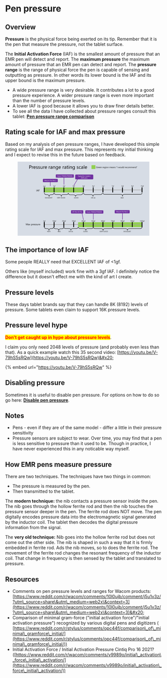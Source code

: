 # Pen pressure

## Overview

**Pressure** is the physical force being exerted on its tip. Remember that it is the pen that measure the pressure, not the tablet surface.&#x20;

The **Initial Activation Force** (IAF) is the smallest amount of pressure that an EMR pen will detect and report. The **maximum pressure** the maximum amount of pressure that an EMR pen can detect and report. The **pressure range** is the range of physical force the pen is capable of sensing and outputting as pressure. In other words its lower bound is the IAF and its upper bound is the maximum pressure.

* A wide pressure range is very desirable. It contributes a lot to a good pressure experience. A wider pressure range is even more important than the number of pressure levels.
* A lower IAF is good because it allows you to draw finer details better. &#x20;
* To see all the data I have collected about pressure ranges consult this tablet: [**Pen pressure range comparison**](pen-pressure-range-comparison.md)

## Rating scale for IAF and max pressure

Based on my analysis of pen pressure ranges, I have developed this simple rating scale for IAF and max pressure. This represents my initial thinking and I expect to revise this in the future based on feedback.

<figure><img src="../../.gitbook/assets/image (407).png" alt=""><figcaption></figcaption></figure>

## The importance of low IAF

Some people REALLY need that EXCELLENT IAF of <1gf.&#x20;

Others like (myself included) work fine with a 3gf IAF. I definitely notice the difference but it doesn't effect me with the kind of art I create.

## Pressure levels

These days tablet brands say that they can handle 8K (8192) levels of pressure. Some tablets even claim to support 16K pressure levels.

## Pressure level hype

<mark style="color:red;">**Don't get caught up in hype about pressure levels**</mark>.&#x20;

I claim you only need 2048 levels of pressure (and probably even less than that). As a quick example watch this 35 second video: [https://youtu.be/V-79hS5sRQw](https://youtu.be/V-79hS5sRQw)&#x20;

{% embed url="https://youtu.be/V-79hS5sRQw" %}

## Disabling pressure

Sometimes it is useful to disable pen pressure. For options on how to do so go here: [**Disable pen pressure**](disable-pen-pressure.md).

## Notes

* Pens - even if they are of the same model - differ a little in their pressure sensitivity
* Pressure sensors are subject to wear. Over time, you may find that a pen is less sensitive to pressure than it used to be. Though in practice, I have never experienced this in any noticable way myself.

## How EMR pens measure pressure

There are two techniques. The techniques have two things in common:

* The pressure is measured by the pen.
* Then transmitted to the tablet.

The **modern technique:** the nib contacts a pressure sensor inside the pen. The nib goes through the hollow ferrite rod and then the nib touches the pressure sensor deeper in the pen. The ferrite rod does NOT move. The pen digitally encodes pressure data into the electromagnetic signal generated by the inductor coil. The tablet then decodes the digital pressure information from the signal.

The **very old technique:** Nib goes into the hollow ferrite rod but does not come out the other side. The nib is shaped in such a way that it is firmly embedded in ferrite rod. Ads the nib moves, so to does the ferrite rod. The movement of the ferrite rod changes the resonant frequency of the inductor coil. That change in frequency is then sensed by the tablet and translated to pressure.

## Resources

* Comments on pen pressure levels and ranges for Wacom products: [https://www.reddit.com/r/wacom/comments/10l0ujb/comment/j5u1v3z/?utm\_source=share\&utm\_medium=web2x\&context=3](https://www.reddit.com/r/wacom/comments/10l0ujb/comment/j5u1v3z/?utm\_source=share\&utm\_medium=web2x\&context=3)&#x20;
* Comparison of minimal gram-force ("initial activation force"/"initial activation pressure") recognized by various digital pens and digitizers ( [https://www.reddit.com/r/stylus/comments/opc44f/comparison\_of\_minimal\_gramforce\_initial/](https://www.reddit.com/r/stylus/comments/opc44f/comparison\_of\_minimal\_gramforce\_initial/))
* Initial Activation Force / Initial Activation Pressure Cintiq Pro 16 2021? ([https://www.reddit.com/r/wacom/comments/v9989o/initial\_activation\_force\_initial\_activation/](https://www.reddit.com/r/wacom/comments/v9989o/initial\_activation\_force\_initial\_activation/))

